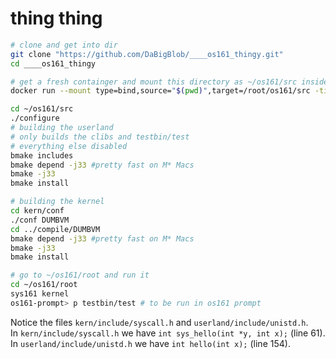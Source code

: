 # thing thing

```sh
# clone and get into dir
git clone "https://github.com/DaBigBlob/____os161_thingy.git"
cd ____os161_thingy

# get a fresh containger and mount this directory as ~/os161/src inside container
docker run --mount type=bind,source="$(pwd)",target=/root/os161/src -ti --platform linux/amd64 eribeirofit/cse4001:latest

cd ~/os161/src
./configure
# building the userland
# only builds the clibs and testbin/test
# everything else disabled
bmake includes
bmake depend -j33 #pretty fast on M* Macs
bmake -j33
bmake install

# building the kernel
cd kern/conf
./conf DUMBVM
cd ../compile/DUMBVM
bmake depend -j33 #pretty fast on M* Macs
bmake -j33
bmake install

# go to ~/os161/root and run it
cd ~/os161/root
sys161 kernel
os161-prompt> p testbin/test # to be run in os161 prompt
```

Notice the files `kern/include/syscall.h` and `userland/include/unistd.h`.  
In `kern/include/syscall.h` we have `int sys_hello(int *y, int x);` (line 61).  
In `userland/include/unistd.h` we have `int hello(int x);` (line 154).  



